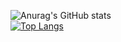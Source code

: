 ![Anurag's GitHub stats](https://github-readme-stats.vercel.app/api?username=patrickfc17&show_icons=true&theme=tokyonight)
<br>
[![Top Langs](https://github-readme-stats.vercel.app/api/top-langs/?username=patrickfc17&show_icons=true&theme=tokyonight)](https://github.com/anuraghazra/github-readme-stats)

